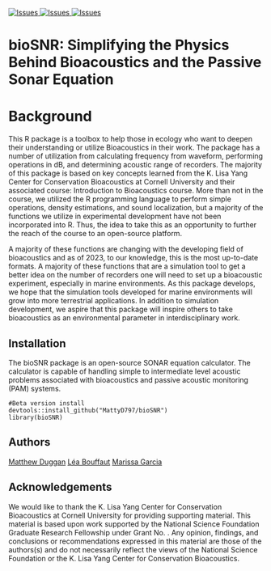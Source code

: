 <p><a href="https://img.shields.io/github/issues/MattyD797/bioSNR"> <img alt="Issues" src="https://img.shields.io/github/issues/MattyD797/bioSNR"/>
  </a> <a href=" https://img.shields.io/github/r-package/v/MattyD797/bioSNR">
    <img alt="Issues" src="https://img.shields.io/github/r-package/v/MattyD797/bioSNR" />
  </a>  <a href="https://img.shields.io/github/last-commit/MattyD797/bioSNR">
    <img alt="Issues" src="https://img.shields.io/github/last-commit/MattyD797/bioSNR" />
  </a> </p>

# bioSNR: Simplifying the Physics Behind Bioacoustics and the Passive Sonar Equation

# Background

This R package is a toolbox to help those in ecology who want to deepen their understanding or utilize Bioacoustics in their work. 
The package has a number of utilization from calculating frequency from waveform, performing operations in dB, and determining acoustic range of recorders. 
The majority of this package is based on key concepts learned from the K. Lisa Yang Center for Conservation Bioacoustics at Cornell University and 
their associated course: Introduction to Bioacoustics course. More than not in the course, we utilized the R programming language to perform 
simple operations, density estimations, and sound localization, but a majority of the functions we utilize in experimental development 
have not been incorporated into R. Thus, the idea to take this as an opportunity to further the reach of the course to an open-source platform. 

A majority of these functions are changing with the developing field of bioacoustics and as of 2023, to our knowledge, this is the most up-to-date formats. A majority of these
functions that are a simulation tool to get a better idea on the number of recorders one will need to set up a bioacoustic experiment, especially in 
marine environments. As this package develops, we hope that the simulation tools developed for marine environments will grow into more terrestrial applications. In addition
to simulation development, we aspire that this package will inspire others to take bioacoustics as an environmental parameter in interdisciplinary work.

## Installation

The bioSNR package is an open-source SONAR equation calculator. The calculator is capable of handling simple to intermediate level acoustic problems associated with bioacoustics and passive acoustic monitoring (PAM) systems. 

```
#Beta version install
devtools::install_github("MattyD797/bioSNR")
library(bioSNR)
```

## Authors

[Matthew Duggan]()
[Léa Bouffaut]()
[Marissa Garcia]()

## Acknowledgements

We would like to thank the K. Lisa Yang Center for Conservation Bioacoustics at Cornell University for providing supporting material. 
This material is based upon work supported by the National Science Foundation Graduate Research Fellowship under Grant No. . Any opinion, findings, and conclusions or recommendations expressed in this material are those of the authors(s) and do not necessarily reflect the views of the National Science Foundation or the K. Lisa Yang Center for Conservation Bioacoustics.






